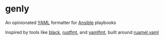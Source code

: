 # genly

An opinionated [YAML](https://yaml.org/) formatter for [Ansible](https://www.ansible.com/) playbooks

Inspired by tools like [black](https://github.com/psf/black/), [rustfmt](https://rust-lang.github.io/rustfmt/), and [yamlfmt](https://pypi.org/project/yamlfmt/), built around [ruamel.yaml](https://pypi.org/project/ruamel.yaml/)
